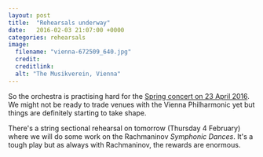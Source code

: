 ```yaml
---
layout: post
title:  "Rehearsals underway"
date:   2016-02-03 21:07:00 +0000
categories: rehearsals
image: 
  filename: "vienna-672509_640.jpg"
  credit:
  creditlink:
  alt: "The Musikverein, Vienna"
---
```


So the orchestra is practising hard for the [Spring concert on 23 April 2016]({{site.mybaseurl}}/concerts.html). 
We might not be ready to trade venues with the Vienna Philharmonic
yet but things are definitely starting to take shape. 

There's a string sectional rehearsal on tomorrow (Thursday 4 February) where we will
do some work on the Rachmaninov _Symphonic Dances_. It's a tough play but as always with Rachmaninov, the rewards are enormous.